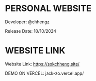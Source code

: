 # PERSONAL WEBSITE

Developer: @chhengz

Release Date: 10/10/2024 

# WEBSITE LINK
Website Link: https://sokchheng.site/

DEMO ON VERCEL: jack-zo.vercel.app/
